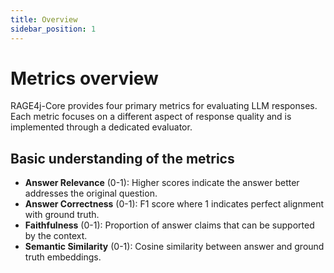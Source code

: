 ```yaml
---
title: Overview
sidebar_position: 1
---
```


# Metrics overview

RAGE4j-Core provides four primary metrics for evaluating LLM responses. Each metric focuses on a different aspect of
response quality and is implemented through a dedicated evaluator.

## Basic understanding of the metrics

- **Answer Relevance** (0-1): Higher scores indicate the answer better addresses the original question.
- **Answer Correctness** (0-1): F1 score where 1 indicates perfect alignment with ground truth.
- **Faithfulness** (0-1): Proportion of answer claims that can be supported by the context.
- **Semantic Similarity** (0-1): Cosine similarity between answer and ground truth embeddings.

<!---
TODO: add new metrics
-->